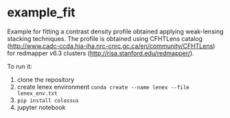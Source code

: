 # example_fit
Example for fitting a contrast density profile obtained applying weak-lensing stacking techniques. 
The profile is obtained using CFHTLens catalog (http://www.cadc-ccda.hia-iha.nrc-cnrc.gc.ca/en/community/CFHTLens) for redmapper v6.3 clusters (http://risa.stanford.edu/redmapper/).

To run it:
1) clone the repository 
2) create lenex environment 
   `conda create --name lenex --file lenex_env.txt`
3) `pip install colossus`
4) jupyter notebook 
